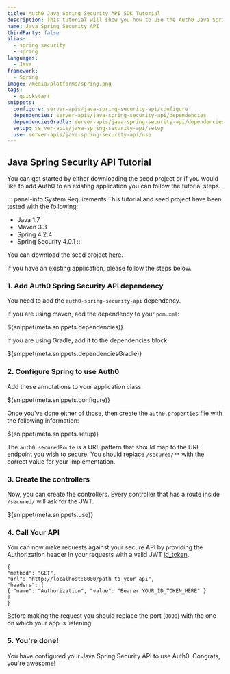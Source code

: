 ```yaml
---
title: Auth0 Java Spring Security API SDK Tutorial
description: This tutorial will show you how to use the Auth0 Java Spring Security API SDK to add authentication and authorization to your API.
name: Java Spring Security API
thirdParty: false
alias:
  - spring security
  - spring
languages:
  - Java
framework:
  - Spring
image: /media/platforms/spring.png
tags:
  - quickstart
snippets:
  configure: server-apis/java-spring-security-api/configure
  dependencies: server-apis/java-spring-security-api/dependencies
  dependenciesGradle: server-apis/java-spring-security-api/dependencies-gradle
  setup: server-apis/java-spring-security-api/setup
  use: server-apis/java-spring-security-api/use
---
```


## Java Spring Security API Tutorial

You can get started by either downloading the seed project or if you would like to add Auth0 to an existing application you can follow the tutorial steps.

::: panel-info System Requirements
This tutorial and seed project have been tested with the following:

* Java 1.7
* Maven 3.3
* Spring 4.2.4
* Spring Security 4.0.1
:::

You can download the seed project [here](https://github.com/auth0-samples/auth0-spring-security-api-sample).

If you have an existing application, please follow the steps below.

### 1. Add Auth0 Spring Security API dependency

You need to add the `auth0-spring-security-api` dependency.

If you are using maven, add the dependency to your `pom.xml`:

${snippet(meta.snippets.dependencies)}

If you are using Gradle, add it to the dependencies block:

${snippet(meta.snippets.dependenciesGradle)}

### 2. Configure Spring to use Auth0

Add these annotations to your application class:

${snippet(meta.snippets.configure)}

Once you've done either of those, then create the `auth0.properties` file with the following information:

${snippet(meta.snippets.setup)}

The `auth0.securedRoute` is a URL pattern that should map to the URL endpoint you wish to secure. You should replace `/secured/**` with the correct value for your implementation.

### 3. Create the controllers

Now, you can create the controllers. Every controller that has a route inside `/secured/` will ask for the JWT.

${snippet(meta.snippets.use)}

### 4. Call Your API

You can now make requests against your secure API by providing the Authorization header in your requests with a valid JWT [id_token](/tokens#auth0-id_token-jwt-).

```har
{
"method": "GET",
"url": "http://localhost:8000/path_to_your_api",
"headers": [
{ "name": "Authorization", "value": "Bearer YOUR_ID_TOKEN_HERE" }
]
}
```

Before making the request you should replace the port (`8000`) with the one on which your app is listening.

### 5. You're done!

You have configured your Java Spring Security API to use Auth0. Congrats, you're awesome!